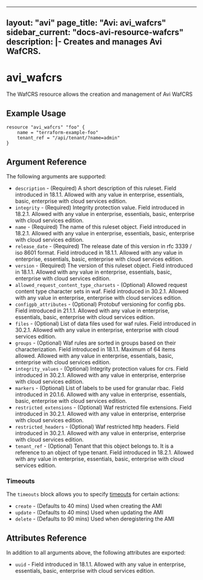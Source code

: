 <!--
    Copyright 2021 VMware, Inc.
    SPDX-License-Identifier: Mozilla Public License 2.0
-->
---
layout: "avi"
page_title: "Avi: avi_wafcrs"
sidebar_current: "docs-avi-resource-wafcrs"
description: |-
  Creates and manages Avi WafCRS.
---

# avi_wafcrs

The WafCRS resource allows the creation and management of Avi WafCRS

## Example Usage

```hcl
resource "avi_wafcrs" "foo" {
    name = "terraform-example-foo"
    tenant_ref = "/api/tenant/?name=admin"
}
```

## Argument Reference

The following arguments are supported:

* `description` - (Required) A short description of this ruleset. Field introduced in 18.1.1. Allowed with any value in enterprise, essentials, basic, enterprise with cloud services edition.
* `integrity` - (Required) Integrity protection value. Field introduced in 18.2.1. Allowed with any value in enterprise, essentials, basic, enterprise with cloud services edition.
* `name` - (Required) The name of this ruleset object. Field introduced in 18.2.1. Allowed with any value in enterprise, essentials, basic, enterprise with cloud services edition.
* `release_date` - (Required) The release date of this version in rfc 3339 / iso 8601 format. Field introduced in 18.1.1. Allowed with any value in enterprise, essentials, basic, enterprise with cloud services edition.
* `version` - (Required) The version of this ruleset object. Field introduced in 18.1.1. Allowed with any value in enterprise, essentials, basic, enterprise with cloud services edition.
* `allowed_request_content_type_charsets` - (Optional) Allowed request content type character sets in waf. Field introduced in 30.2.1. Allowed with any value in enterprise, enterprise with cloud services edition.
* `configpb_attributes` - (Optional) Protobuf versioning for config pbs. Field introduced in 21.1.1. Allowed with any value in enterprise, essentials, basic, enterprise with cloud services edition.
* `files` - (Optional) List of data files used for waf rules. Field introduced in 30.2.1. Allowed with any value in enterprise, enterprise with cloud services edition.
* `groups` - (Optional) Waf rules are sorted in groups based on their characterization. Field introduced in 18.1.1. Maximum of 64 items allowed. Allowed with any value in enterprise, essentials, basic, enterprise with cloud services edition.
* `integrity_values` - (Optional) Integrity protection values for crs. Field introduced in 30.2.1. Allowed with any value in enterprise, enterprise with cloud services edition.
* `markers` - (Optional) List of labels to be used for granular rbac. Field introduced in 20.1.6. Allowed with any value in enterprise, essentials, basic, enterprise with cloud services edition.
* `restricted_extensions` - (Optional) Waf restricted file extensions. Field introduced in 30.2.1. Allowed with any value in enterprise, enterprise with cloud services edition.
* `restricted_headers` - (Optional) Waf restricted http headers. Field introduced in 30.2.1. Allowed with any value in enterprise, enterprise with cloud services edition.
* `tenant_ref` - (Optional) Tenant that this object belongs to. It is a reference to an object of type tenant. Field introduced in 18.2.1. Allowed with any value in enterprise, essentials, basic, enterprise with cloud services edition.


### Timeouts

The `timeouts` block allows you to specify [timeouts](https://www.terraform.io/docs/configuration/resources.html#timeouts) for certain actions:

* `create` - (Defaults to 40 mins) Used when creating the AMI
* `update` - (Defaults to 40 mins) Used when updating the AMI
* `delete` - (Defaults to 90 mins) Used when deregistering the AMI

## Attributes Reference

In addition to all arguments above, the following attributes are exported:

* `uuid` -  Field introduced in 18.1.1. Allowed with any value in enterprise, essentials, basic, enterprise with cloud services edition.

